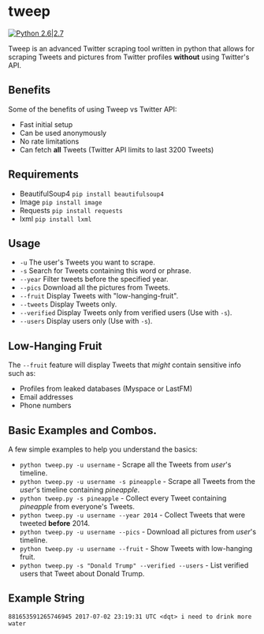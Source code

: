 # tweep
[![Python 2.6|2.7](https://img.shields.io/badge/python-2.6|2.7-yellow.svg)](https://www.python.org/)

Tweep is an advanced Twitter scraping tool written in python that allows for scraping Tweets and pictures from Twitter profiles **without** using Twitter's API.

## Benefits
Some of the benefits of using Tweep vs Twitter API:
- Fast initial setup
- Can be used anonymously
- No rate limitations
- Can fetch __all__ Tweets (Twitter API limits to last 3200 Tweets)

## Requirements
- BeautifulSoup4 `pip install beautifulsoup4`
- Image `pip install image`
- Requests `pip install requests`
- lxml `pip install lxml`

## Usage
- `-u` The user's Tweets you want to scrape.
- `-s` Search for Tweets containing this word or phrase.
- `--year` Filter tweets before the specified year. 
- `--pics` Download all the pictures from Tweets.
- `--fruit` Display Tweets with "low-hanging-fruit".
- `--tweets` Display Tweets only.
- `--verified` Display Tweets only from verified users (Use with `-s`).
- `--users` Display users only (Use with `-s`).

## Low-Hanging Fruit
The `--fruit` feature will display Tweets that *might* contain sensitive info such as:
- Profiles from leaked databases (Myspace or LastFM)
- Email addresses
- Phone numbers

## Basic Examples and Combos.
A few simple examples to help you understand the basics:

- `python tweep.py -u username` - Scrape all the Tweets from *user*'s timeline.
- `python tweep.py -u username -s pineapple` - Scrape all Tweets from the *user*'s timeline containing _pineapple_.
- `python tweep.py -s pineapple` - Collect every Tweet containing *pineapple* from everyone's Tweets.
- `python tweep.py -u username --year 2014` - Collect Tweets that were tweeted **before** 2014.
- `python tweep.py -u username --pics` - Download all pictures from *user*'s timeline.
- `python tweep.py -u username --fruit` - Show Tweets with low-hanging fruit.
- `python tweep.py -s "Donald Trump" --verified --users` - List verified users that Tweet about Donald Trump.

## Example String
`881653591265746945 2017-07-02 23:19:31 UTC <dqt> i need to drink more water`
